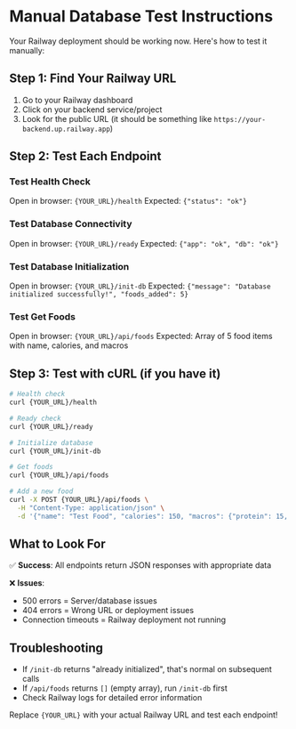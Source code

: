 # Manual Database Test Instructions

Your Railway deployment should be working now. Here's how to test it manually:

## Step 1: Find Your Railway URL

1. Go to your Railway dashboard
2. Click on your backend service/project
3. Look for the public URL (it should be something like `https://your-backend.up.railway.app`)

## Step 2: Test Each Endpoint

### Test Health Check

Open in browser: `{YOUR_URL}/health`
Expected: `{"status": "ok"}`

### Test Database Connectivity

Open in browser: `{YOUR_URL}/ready`
Expected: `{"app": "ok", "db": "ok"}`

### Test Database Initialization

Open in browser: `{YOUR_URL}/init-db`
Expected: `{"message": "Database initialized successfully!", "foods_added": 5}`

### Test Get Foods

Open in browser: `{YOUR_URL}/api/foods`
Expected: Array of 5 food items with name, calories, and macros

## Step 3: Test with cURL (if you have it)

```bash
# Health check
curl {YOUR_URL}/health

# Ready check  
curl {YOUR_URL}/ready

# Initialize database
curl {YOUR_URL}/init-db

# Get foods
curl {YOUR_URL}/api/foods

# Add a new food
curl -X POST {YOUR_URL}/api/foods \
  -H "Content-Type: application/json" \
  -d '{"name": "Test Food", "calories": 150, "macros": {"protein": 15, "carbs": 20, "fats": 3}}'
```

## What to Look For

✅ **Success**: All endpoints return JSON responses with appropriate data

❌ **Issues**:

- 500 errors = Server/database issues
- 404 errors = Wrong URL or deployment issues
- Connection timeouts = Railway deployment not running

## Troubleshooting

- If `/init-db` returns "already initialized", that's normal on subsequent calls
- If `/api/foods` returns `[]` (empty array), run `/init-db` first
- Check Railway logs for detailed error information

Replace `{YOUR_URL}` with your actual Railway URL and test each endpoint!

